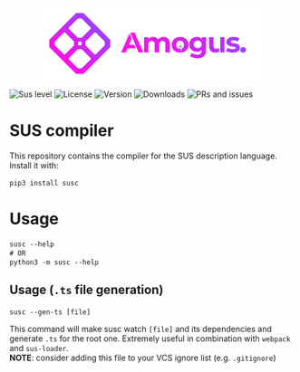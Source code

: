 <p align="center"><img src="https://github.com/amogus-api/info/raw/master/logos/logo_color_on_white.png" height="128"/></p>

![Sus level](https://img.shields.io/badge/sus%20level-150%25-red)
![License](https://img.shields.io/github/license/amogus-api/susc)
![Version](https://img.shields.io/pypi/v/susc)
![Downloads](https://img.shields.io/pypi/dm/susc)
![PRs and issues](https://img.shields.io/badge/PRs%20and%20issues-welcome-brightgreen)

# SUS compiler
This repository contains the compiler for the SUS description language. Install it with:
```
pip3 install susc
```

# Usage
```
susc --help
# OR
python3 -m susc --help
```

## Usage (`.ts` file generation)
```
susc --gen-ts [file]
```
This command will make susc watch `[file]` and its dependencies and generate `.ts` for the root one. Extremely useful in combination with `webpack` and `sus-loader`.\
**NOTE**: consider adding this file to your VCS ignore list (e.g. `.gitignore`)
